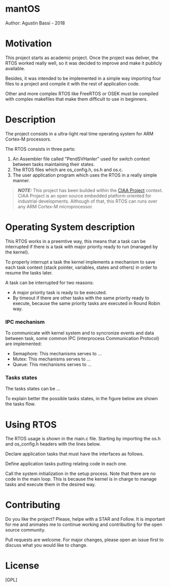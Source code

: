 # mantOS

Author: Agustin Bassi - 2018

# Motivation

This project starts as academic project. Once the project was deliver, the RTOS worked really well, so it was decided to improve and make it publicly available.

Besides, it was intended to be implemented in a simple way importing four files to a project and compile it with the rest of application code.

Other and more complex RTOS like FreeRTOS or OSEK must be compiled with complex makefiles that make them difficult to use in beginners.

# Description

The project consists in a ultra-light real time operating system for ARM Cortex-M processors.

The RTOS consists in three parts:

1. An Assembler file called "PendSVHanler" used for switch context between tasks maintaining their states.
2. The RTOS files which are os_config.h, os.h and os.c.
3. The user application program which uses the RTOS in a really simple manner.

> **_NOTE:_**  This project has been builded within the [CIAA Project](http://www.proyecto-ciaa.com.ar/index_en.html) context. CIAA Project is an open source embedded platform oriented for industrial developments. Although of that, this RTOS can runs over any ARM Cortex-M microprocessor.

# Operating System description

This RTOS works in a preemtive way, this means that a task can be interrupted if there is a task with major priority ready to run (managed by the kernel).

To properly interrupt a task the kernel implements a mechanism to save each task context (stack pointer, variables, states and others) in order to resume the tasks later.

A task can be interrupted for two reasons: 
* A major priority task is ready to be executed.
* By timeout if there are other tasks with the same priority ready to execute, because the same priority tasks are executed in Round Robin way.

### IPC mechanism

To communicate with kernel system and to syncronize events and data between task, some common IPC (interprocess Communication Protocol) are implemented:

* Semaphore: This mechanisms serves to ...
* Mutex: This mechanisms serves to ...
* Queue: This mechanisms serves to ...

### Tasks states

The tasks states can be ...

To explain better the possible tasks states, in the figure below are shown the tasks flow.

# Using RTOS

The RTOS usage is shown in the main.c file. Starting by importing the os.h and os_config.h headers with the lines below.

Declare application tasks that must have the interfaces as follows.


Define application tasks putting relating code in each one.

Call the system initialization in the setup process. Note that there are no code in the main loop. This is because the kernel is in charge to manage tasks and execute them in the desired way.


# Contributing

Do you like the project? Please, helpe with a STAR and Follow. It is important for me and animates me to continue working and contribuiting for the open source community.

Pull requests are welcome. For major changes, please open an issue first to discuss what you would like to change.

# License

[GPL]


